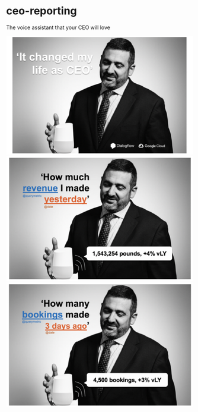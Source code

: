 # ceo-reporting
The voice assistant that your CEO will love

![Screenshot](alex1.png)
![Screenshot](alex2.png)
![Screenshot](alex3.png)
